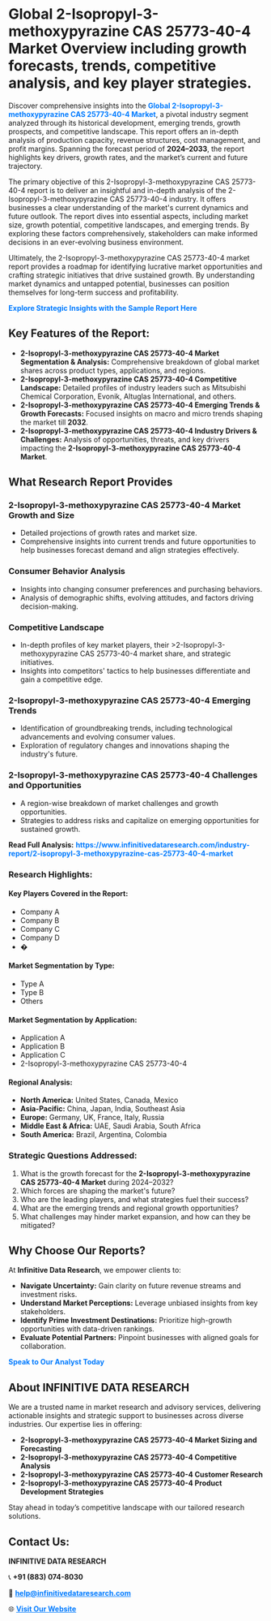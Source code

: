 <h1>Global 2-Isopropyl-3-methoxypyrazine CAS 25773-40-4 Market Overview including growth forecasts, trends, competitive analysis, and key player strategies.</h1>
<p>
Discover comprehensive insights into the 
<a href="https://www.infinitivedataresearch.com/industry-report/2-isopropyl-3-methoxypyrazine-cas-25773-40-4-market" rel="dofollow" style="color: #007BFF; text-decoration: none;"><strong>Global 2-Isopropyl-3-methoxypyrazine CAS 25773-40-4 Market</strong></a>, a pivotal industry segment analyzed through its historical development, emerging trends, growth prospects, and competitive landscape. This report offers an in-depth analysis of production capacity, revenue structures, cost management, and profit margins. Spanning the forecast period of <strong>2024–2033</strong>, the report highlights key drivers, growth rates, and the market’s current and future trajectory.
</p>
<p>
The primary objective of this 2-Isopropyl-3-methoxypyrazine CAS 25773-40-4 report is to deliver an insightful and in-depth analysis of the 2-Isopropyl-3-methoxypyrazine CAS 25773-40-4 industry. It offers businesses a clear understanding of the market's current dynamics and future outlook. The report dives into essential aspects, including market size, growth potential, competitive landscapes, and emerging trends. By exploring these factors comprehensively, stakeholders can make informed decisions in an ever-evolving business environment.
</p>
<p>
Ultimately, the 2-Isopropyl-3-methoxypyrazine CAS 25773-40-4 market report provides a roadmap for identifying lucrative market opportunities and crafting strategic initiatives that drive sustained growth. By understanding market dynamics and untapped potential, businesses can position themselves for long-term success and profitability.
</p>
<p>
<a href="https://www.infinitivedataresearch.com/request-sample/reportId=104146" style="color: #007BFF; text-decoration: none;"><strong>Explore Strategic Insights with the Sample Report Here</strong></a>
</p>

<h2>Key Features of the Report:</h2>
<ul>
<li><strong>2-Isopropyl-3-methoxypyrazine CAS 25773-40-4 Market Segmentation & Analysis:</strong> Comprehensive breakdown of global market shares across product types, applications, and regions.</li>
<li><strong>2-Isopropyl-3-methoxypyrazine CAS 25773-40-4 Competitive Landscape:</strong> Detailed profiles of industry leaders such as Mitsubishi Chemical Corporation, Evonik, Altuglas International, and others.</li>
<li><strong>2-Isopropyl-3-methoxypyrazine CAS 25773-40-4 Emerging Trends & Growth Forecasts:</strong> Focused insights on macro and micro trends shaping the market till <strong>2032</strong>.</li>
<li><strong>2-Isopropyl-3-methoxypyrazine CAS 25773-40-4 Industry Drivers & Challenges:</strong> Analysis of opportunities, threats, and key drivers impacting the <strong>2-Isopropyl-3-methoxypyrazine CAS 25773-40-4 Market</strong>.</li>
</ul>

<h2>What Research Report Provides</h2>
<h3>2-Isopropyl-3-methoxypyrazine CAS 25773-40-4 Market Growth and Size</h3>
<ul>
<li>Detailed projections of growth rates and market size.</li>
<li>Comprehensive insights into current trends and future opportunities to help businesses forecast demand and align strategies effectively.</li>
</ul>

<h3>Consumer Behavior Analysis</h3>
<ul>
<li>Insights into changing consumer preferences and purchasing behaviors.</li>
<li>Analysis of demographic shifts, evolving attitudes, and factors driving decision-making.</li>
</ul>

<h3>Competitive Landscape</h3>
<ul>
<li>In-depth profiles of key market players, their >2-Isopropyl-3-methoxypyrazine CAS 25773-40-4 market share, and strategic initiatives.</li>
<li>Insights into competitors' tactics to help businesses differentiate and gain a competitive edge.</li>
</ul>

<h3>2-Isopropyl-3-methoxypyrazine CAS 25773-40-4 Emerging Trends</h3>
<ul>
<li>Identification of groundbreaking trends, including technological advancements and evolving consumer values.</li>
<li>Exploration of regulatory changes and innovations shaping the industry's future.</li>
</ul>

<h3>2-Isopropyl-3-methoxypyrazine CAS 25773-40-4 Challenges and Opportunities</h3>
<ul>
<li>A region-wise breakdown of market challenges and growth opportunities.</li>
<li>Strategies to address risks and capitalize on emerging opportunities for sustained growth.</li>
</ul>
<p><strong>Read Full Analysis:</strong> <a href="https://www.infinitivedataresearch.com/industry-report/2-isopropyl-3-methoxypyrazine-cas-25773-40-4-market" rel="dofollow" style="color: #007BFF; text-decoration: none;"><strong>https://www.infinitivedataresearch.com/industry-report/2-isopropyl-3-methoxypyrazine-cas-25773-40-4-market</strong></a></p>
<h3>Research Highlights:</h3>
<h4>Key Players Covered in the Report:</h4>
<ul><li>Company A</li><li>Company B</li><li>Company C</li><li>Company D</li><li>�</li></ul>
<h4>Market Segmentation by Type:</h4>
<ul><li>Type A</li><li>Type B</li><li>Others</li></ul>
<h4>Market Segmentation by Application:</h4>
<ul><li>Application A</li><li>Application B</li><li>Application C</li><li>2-Isopropyl-3-methoxypyrazine CAS 25773-40-4</li></ul>

<h4>Regional Analysis:</h4>
<ul>
<li><strong>North America:</strong> United States, Canada, Mexico</li>
<li><strong>Asia-Pacific:</strong> China, Japan, India, Southeast Asia</li>
<li><strong>Europe:</strong> Germany, UK, France, Italy, Russia</li>
<li><strong>Middle East & Africa:</strong> UAE, Saudi Arabia, South Africa</li>
<li><strong>South America:</strong> Brazil, Argentina, Colombia</li>
</ul>

<h3>Strategic Questions Addressed:</h3>
<ol>
<li>What is the growth forecast for the <strong>2-Isopropyl-3-methoxypyrazine CAS 25773-40-4 Market</strong> during 2024–2032?</li>
<li>Which forces are shaping the market's future?</li>
<li>Who are the leading players, and what strategies fuel their success?</li>
<li>What are the emerging trends and regional growth opportunities?</li>
<li>What challenges may hinder market expansion, and how can they be mitigated?</li>
</ol>

<h2>Why Choose Our Reports?</h2>
<p>At <strong>Infinitive Data Research</strong>, we empower clients to:</p>
<ul>
<li><strong>Navigate Uncertainty:</strong> Gain clarity on future revenue streams and investment risks.</li>
<li><strong>Understand Market Perceptions:</strong> Leverage unbiased insights from key stakeholders.</li>
<li><strong>Identify Prime Investment Destinations:</strong> Prioritize high-growth opportunities with data-driven rankings.</li>
<li><strong>Evaluate Potential Partners:</strong> Pinpoint businesses with aligned goals for collaboration.</li>
</ul>
<p><a href="https://www.infinitivedataresearch.com/industry-report/2-isopropyl-3-methoxypyrazine-cas-25773-40-4-market" rel="dofollow" style="color: #007BFF; text-decoration: none;"><strong>Speak to Our Analyst Today</strong></a></p>

<h2>About INFINITIVE DATA RESEARCH</h2>
<p>We are a trusted name in market research and advisory services, delivering actionable insights and strategic support to businesses across diverse industries. Our expertise lies in offering:</p>
<ul>
<li><strong>2-Isopropyl-3-methoxypyrazine CAS 25773-40-4 Market Sizing and Forecasting</strong></li>
<li><strong>2-Isopropyl-3-methoxypyrazine CAS 25773-40-4 Competitive Analysis</strong></li>
<li><strong>2-Isopropyl-3-methoxypyrazine CAS 25773-40-4 Customer Research</strong></li>
<li><strong>2-Isopropyl-3-methoxypyrazine CAS 25773-40-4 Product Development Strategies</strong></li>
</ul>
<p>Stay ahead in today’s competitive landscape with our tailored research solutions.</p>

<h2>Contact Us:</h2>
<p><strong>INFINITIVE DATA RESEARCH</strong></p>
<p>📞 <strong>+91 (883) 074-8030</strong></p>
<p>📧 <strong><a href="mailto:help@infinitivedataresearch.com" style="color: #007BFF;">help@infinitivedataresearch.com</a></strong></p>
<p>🌐 <strong><a href="https://www.infinitivedataresearch.com" rel="dofollow" style="color: #007BFF;">Visit Our Website</a></strong></p>